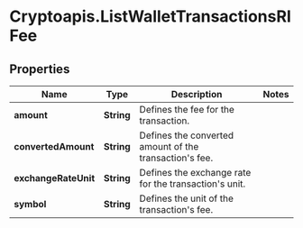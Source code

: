 # Cryptoapis.ListWalletTransactionsRIFee

## Properties

Name | Type | Description | Notes
------------ | ------------- | ------------- | -------------
**amount** | **String** | Defines the fee for the transaction. | 
**convertedAmount** | **String** | Defines the converted amount of the transaction&#39;s fee. | 
**exchangeRateUnit** | **String** | Defines the exchange rate for the transaction&#39;s unit. | 
**symbol** | **String** | Defines the unit of the transaction&#39;s fee. | 


